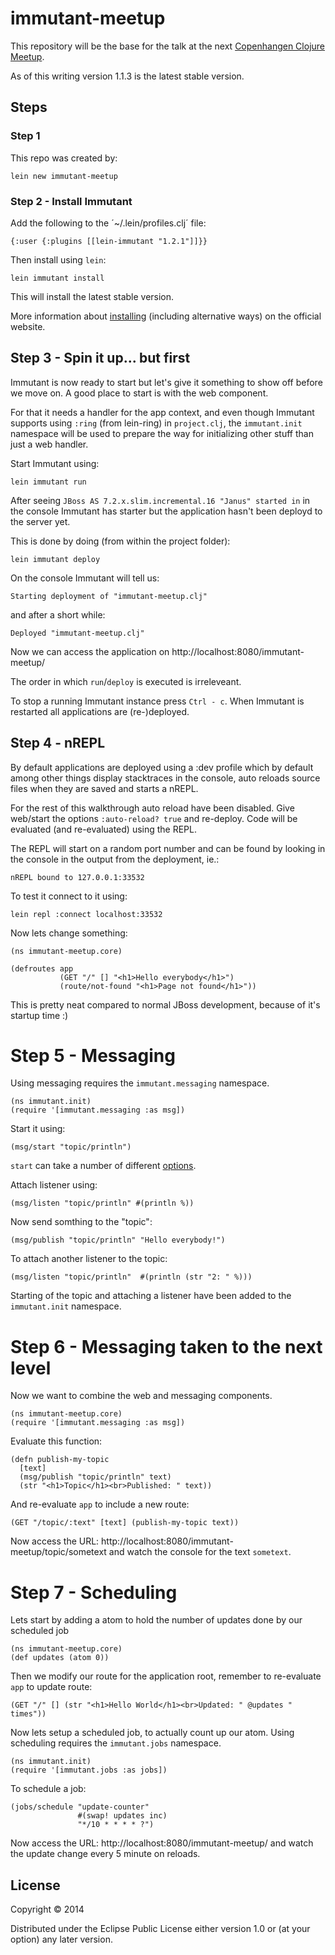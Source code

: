 # immutant-meetup

This repository will be the base for the talk at the next [Copenhangen Clojure Meetup][].

As of this writing version 1.1.3 is the latest stable version.

[Copenhangen Clojure Meetup]: http://www.meetup.com/Copenhagen-Clojure-Meetup/events/190043432/


## Steps


### Step 1

This repo was created by:

    lein new immutant-meetup

### Step 2 - Install Immutant

Add the following to the ´~/.lein/profiles.clj´ file:

    {:user {:plugins [[lein-immutant "1.2.1"]]}}

Then install using `lein`:

    lein immutant install

This will install the latest stable version.

More information about [installing][1] (including alternative ways) on
the official website.


## Step 3 - Spin it up... but first

Immutant is now ready to start but let's give it something to show off
before we move on. A good place to start is with the web component.

For that it needs a handler for the app context, and even though
Immutant supports using `:ring` (from lein-ring) in `project.clj`, the
`immutant.init` namespace will be used to prepare the way for
initializing other stuff than just a web handler.

Start Immutant using:

    lein immutant run

After seeing `JBoss AS 7.2.x.slim.incremental.16 "Janus" started in`
in the console Immutant has starter but the application hasn't been
deployd to the server yet.

This is done by doing (from within the project folder):

    lein immutant deploy

On the console Immutant will tell us:

    Starting deployment of "immutant-meetup.clj"

and after a short while:

    Deployed "immutant-meetup.clj"

Now we can access the application on http://localhost:8080/immutant-meetup/

The order in which `run`/`deploy` is executed is irreleveant.

To stop a running Immutant instance press `Ctrl - c`.
When Immutant is restarted all applications are (re-)deployed.


## Step 4 - nREPL

By default applications are deployed using a :dev profile which by
default among other things display stacktraces in the console,
auto reloads source files when they are saved and starts a nREPL.

For the rest of this walkthrough auto reload have been disabled.
Give web/start the options `:auto-reload? true` and re-deploy.
Code will be evaluated (and re-evaluated) using the REPL.

The REPL will start on a random port number and can be found by
looking in the console in the output from the deployment, ie.:

    nREPL bound to 127.0.0.1:33532

To test it connect to it using:

    lein repl :connect localhost:33532

Now lets change something:

    (ns immutant-meetup.core)
    
    (defroutes app
               (GET "/" [] "<h1>Hello everybody</h1>")
               (route/not-found "<h1>Page not found</h1>"))

This is pretty neat compared to normal JBoss development, because of
it's startup time :)


# Step 5 - Messaging

Using messaging requires the `immutant.messaging` namespace.

    (ns immutant.init)
    (require '[immutant.messaging :as msg])

Start it using:

    (msg/start "topic/println")

`start` can take a number of different [options][2].

Attach listener using:

    (msg/listen "topic/println" #(println %))

Now send somthing to the "topic":

    (msg/publish "topic/println" "Hello everybody!")

To attach another listener to the topic:

    (msg/listen "topic/println"  #(println (str "2: " %)))

Starting of the topic and attaching a listener have been added to the
`immutant.init` namespace.


# Step 6 - Messaging taken to the next level

Now we want to combine the web and messaging components.

    (ns immutant-meetup.core)
    (require '[immutant.messaging :as msg])

Evaluate this function:

    (defn publish-my-topic
      [text]
      (msg/publish "topic/println" text)
      (str "<h1>Topic</h1><br>Published: " text))

And re-evaluate `app` to include a new route:

    (GET "/topic/:text" [text] (publish-my-topic text))

Now access the URL: http://localhost:8080/immutant-meetup/topic/sometext
and watch the console for the text `sometext`.


# Step 7 - Scheduling

Lets start by adding a atom to hold the number of updates done by our scheduled job

    (ns immutant-meetup.core)
    (def updates (atom 0))

Then we modify our route for the application root, remember to re-evaluate `app` to update route:

    (GET "/" [] (str "<h1>Hello World</h1><br>Updated: " @updates " times"))

Now lets setup a scheduled job, to actually count up our atom.
Using scheduling requires the `immutant.jobs` namespace.

    (ns immutant.init)
    (require '[immutant.jobs :as jobs])

To schedule a job:

    (jobs/schedule "update-counter"
                   #(swap! updates inc)
                   "*/10 * * * * ?")

Now access the URL: http://localhost:8080/immutant-meetup/ and watch the update change
every 5 minute on reloads.


[1]: http://immutant.org/tutorials-1x/installation/index.html
[2]: http://immutant.org/documentation/current/messaging.html#sec-2-3

## License

Copyright © 2014

Distributed under the Eclipse Public License either version 1.0 or (at
your option) any later version.
